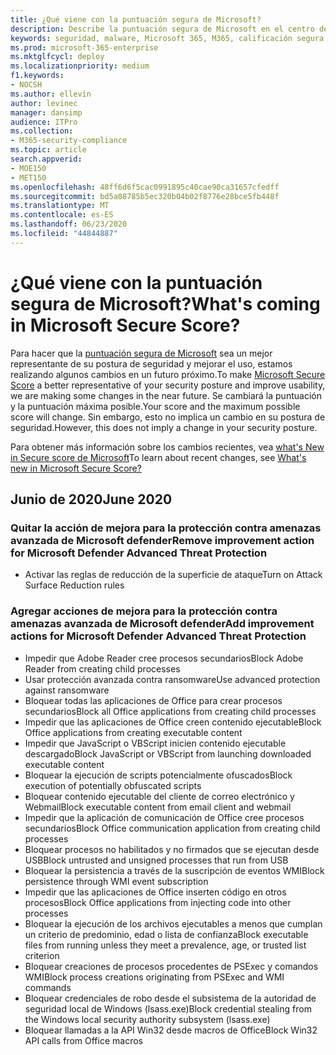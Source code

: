 ```yaml
---
title: ¿Qué viene con la puntuación segura de Microsoft?
description: Describe la puntuación segura de Microsoft en el centro de seguridad 365 de Microsoft, cómo se calculan los detalles y qué administradores de seguridad pueden esperar.
keywords: seguridad, malware, Microsoft 365, M365, calificación segura, centro de seguridad, acciones de mejora
ms.prod: microsoft-365-enterprise
ms.mktglfcycl: deploy
ms.localizationpriority: medium
f1.keywords:
- NOCSH
ms.author: ellevin
author: levinec
manager: dansimp
audience: ITPro
ms.collection:
- M365-security-compliance
ms.topic: article
search.appverid:
- MOE150
- MET150
ms.openlocfilehash: 48ff6d6f5cac0991895c40cae90ca31657cfedff
ms.sourcegitcommit: bd5a08785b5ec320b04b02f8776e28bce5fb448f
ms.translationtype: MT
ms.contentlocale: es-ES
ms.lasthandoff: 06/23/2020
ms.locfileid: "44844887"
---
```

# <a name="whats-coming-in-microsoft-secure-score"></a><span data-ttu-id="7a2c3-104">¿Qué viene con la puntuación segura de Microsoft?</span><span class="sxs-lookup"><span data-stu-id="7a2c3-104">What's coming in Microsoft Secure Score?</span></span>

<span data-ttu-id="7a2c3-105">Para hacer que la [puntuación segura de Microsoft](microsoft-secure-score.md) sea un mejor representante de su postura de seguridad y mejorar el uso, estamos realizando algunos cambios en un futuro próximo.</span><span class="sxs-lookup"><span data-stu-id="7a2c3-105">To make [Microsoft Secure Score](microsoft-secure-score.md) a better representative of your security posture and improve usability, we are making some changes in the near future.</span></span> <span data-ttu-id="7a2c3-106">Se cambiará la puntuación y la puntuación máxima posible.</span><span class="sxs-lookup"><span data-stu-id="7a2c3-106">Your score and the maximum possible score will change.</span></span> <span data-ttu-id="7a2c3-107">Sin embargo, esto no implica un cambio en su postura de seguridad.</span><span class="sxs-lookup"><span data-stu-id="7a2c3-107">However, this does not imply a change in your security posture.</span></span>

<span data-ttu-id="7a2c3-108">Para obtener más información sobre los cambios recientes, vea [what's New in Secure score de Microsoft](microsoft-secure-score.md#whats-new)</span><span class="sxs-lookup"><span data-stu-id="7a2c3-108">To learn about recent changes, see [What's new in Microsoft Secure Score?](microsoft-secure-score.md#whats-new)</span></span>

## <a name="june-2020"></a><span data-ttu-id="7a2c3-109">Junio de 2020</span><span class="sxs-lookup"><span data-stu-id="7a2c3-109">June 2020</span></span>

### <a name="remove-improvement-action-for-microsoft-defender-advanced-threat-protection"></a><span data-ttu-id="7a2c3-110">Quitar la acción de mejora para la protección contra amenazas avanzada de Microsoft defender</span><span class="sxs-lookup"><span data-stu-id="7a2c3-110">Remove improvement action for Microsoft Defender Advanced Threat Protection</span></span>

* <span data-ttu-id="7a2c3-111">Activar las reglas de reducción de la superficie de ataque</span><span class="sxs-lookup"><span data-stu-id="7a2c3-111">Turn on Attack Surface Reduction rules</span></span>

### <a name="add-improvement-actions-for-microsoft-defender-advanced-threat-protection"></a><span data-ttu-id="7a2c3-112">Agregar acciones de mejora para la protección contra amenazas avanzada de Microsoft defender</span><span class="sxs-lookup"><span data-stu-id="7a2c3-112">Add improvement actions for Microsoft Defender Advanced Threat Protection</span></span>

* <span data-ttu-id="7a2c3-113">Impedir que Adobe Reader cree procesos secundarios</span><span class="sxs-lookup"><span data-stu-id="7a2c3-113">Block Adobe Reader from creating child processes</span></span>
* <span data-ttu-id="7a2c3-114">Usar protección avanzada contra ransomware</span><span class="sxs-lookup"><span data-stu-id="7a2c3-114">Use advanced protection against ransomware</span></span>
* <span data-ttu-id="7a2c3-115">Bloquear todas las aplicaciones de Office para crear procesos secundarios</span><span class="sxs-lookup"><span data-stu-id="7a2c3-115">Block all Office applications from creating child processes</span></span>
* <span data-ttu-id="7a2c3-116">Impedir que las aplicaciones de Office creen contenido ejecutable</span><span class="sxs-lookup"><span data-stu-id="7a2c3-116">Block Office applications from creating executable content</span></span>
* <span data-ttu-id="7a2c3-117">Impedir que JavaScript o VBScript inicien contenido ejecutable descargado</span><span class="sxs-lookup"><span data-stu-id="7a2c3-117">Block JavaScript or VBScript from launching downloaded executable content</span></span>
* <span data-ttu-id="7a2c3-118">Bloquear la ejecución de scripts potencialmente ofuscados</span><span class="sxs-lookup"><span data-stu-id="7a2c3-118">Block execution of potentially obfuscated scripts</span></span>
* <span data-ttu-id="7a2c3-119">Bloquear contenido ejecutable del cliente de correo electrónico y Webmail</span><span class="sxs-lookup"><span data-stu-id="7a2c3-119">Block executable content from email client and webmail</span></span>
* <span data-ttu-id="7a2c3-120">Impedir que la aplicación de comunicación de Office cree procesos secundarios</span><span class="sxs-lookup"><span data-stu-id="7a2c3-120">Block Office communication application from creating child processes</span></span>
* <span data-ttu-id="7a2c3-121">Bloquear procesos no habilitados y no firmados que se ejecutan desde USB</span><span class="sxs-lookup"><span data-stu-id="7a2c3-121">Block untrusted and unsigned processes that run from USB</span></span>
* <span data-ttu-id="7a2c3-122">Bloquear la persistencia a través de la suscripción de eventos WMI</span><span class="sxs-lookup"><span data-stu-id="7a2c3-122">Block persistence through WMI event subscription</span></span>
* <span data-ttu-id="7a2c3-123">Impedir que las aplicaciones de Office inserten código en otros procesos</span><span class="sxs-lookup"><span data-stu-id="7a2c3-123">Block Office applications from injecting code into other processes</span></span>
* <span data-ttu-id="7a2c3-124">Bloquear la ejecución de los archivos ejecutables a menos que cumplan un criterio de predominio, edad o lista de confianza</span><span class="sxs-lookup"><span data-stu-id="7a2c3-124">Block executable files from running unless they meet a prevalence, age, or trusted list criterion</span></span>
* <span data-ttu-id="7a2c3-125">Bloquear creaciones de procesos procedentes de PSExec y comandos WMI</span><span class="sxs-lookup"><span data-stu-id="7a2c3-125">Block process creations originating from PSExec and WMI commands</span></span>
* <span data-ttu-id="7a2c3-126">Bloquear credenciales de robo desde el subsistema de la autoridad de seguridad local de Windows (lsass.exe)</span><span class="sxs-lookup"><span data-stu-id="7a2c3-126">Block credential stealing from the Windows local security authority subsystem (lsass.exe)</span></span>
* <span data-ttu-id="7a2c3-127">Bloquear llamadas a la API Win32 desde macros de Office</span><span class="sxs-lookup"><span data-stu-id="7a2c3-127">Block Win32 API calls from Office macros</span></span>
